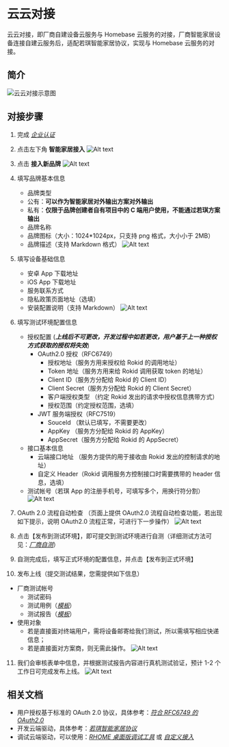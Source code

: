 # 云云对接

云云对接，即厂商自建设备云服务与 Homebase 云服务的对接，厂商智能家居设备连接自建云服务后，适配若琪智能家居协议，实现与 Homebase 云服务的对接。

## 简介

![云云对接示意图](https://s.rokidcdn.com/homebase/upload/BygMjQZwM.jpg)

## 对接步骤

1. 完成 [_企业认证_](https://account.rokid.com/#/setting/auth)
2. 点击左下角 **智能家居接入**
   ![Alt text](../images/1551272056630.png)
3. 点击 **接入新品牌**
   ![Alt text](../images/1551272462065.png)
4. 填写品牌基本信息

   - 品牌类型
   - 公有：**可以作为智能家居对外输出方案对外输出**
   - 私有：**仅限于品牌创建者自有项目中的 C 端用户使用，不能通过若琪方案输出**
   - 品牌名称
   - 品牌图标（大小：1024\*1024px，只支持 png 格式，大小小于 2MB）
   - 品牌描述（支持 Markdown 格式）
     ![Alt text](../images/1551272553383.png)

5. 填写设备基础信息

   - 安卓 App 下载地址
   - iOS App 下载地址
   - 服务联系方式
   - 隐私政策页面地址（选填）
   - 安装配置说明（支持 Markdown）
     ![Alt text](../images/1551273784514.png)

6. 填写测试环境配置信息

   - 授权配置 (**_上线后不可更改，开发过程中如若更改，用户基于上一种授权方式获取的授权将失效_**)
     - OAuth2.0 授权（RFC6749）
       - 授权地址（服务方用来授权给 Rokid 的调用地址）
       - Token 地址（服务方用来给 Rokid 调用获取 token 的地址）
       - Client ID（服务方分配给 Rokid 的 Client ID）
       - Client Secret（服务方分配给 Rokid 的 Client Secret）
       - 客户端授权类型 （约定 Rokid 发出的请求中授权信息携带方式）
       - 授权范围（约定授权范围，选填）
     - JWT 服务端授权（RFC7519）
       - Souceld （默认已填写，不需要更改）
       - AppKey （服务方分配给 Rokid 的 AppKey）
       - AppSecret（服务方分配给 Rokid 的 AppSecret）
   - 接口基本信息
     - 云端接口地址 （服务方提供的用于接收由 Rokid 发出的控制请求的地址）
     - 自定义 Header（Rokid 调用服务方控制接口时需要携带的 header 信息，选填）
   - 测试帐号（若琪 App 的注册手机号，可填写多个，用换行符分割）
     ![Alt text](../images/1551274333526.png)

7. OAuth 2.0 流程自动检查 （页面上提供 OAuth2.0 流程自动检查功能，若出现如下提示，说明 OAuth2.0 流程正常，可进行下一步操作）
   ![Alt text](../images/1551281979179.png)
8. 点击【发布到测试环境】，即可提交到测试环境进行自测（详细测试方法可见：[_厂商自测_](https://developer.rokid.com/docs/rokid-homebase-docs/intro/flow.html)）
9. 自测完成后，填写正式环境的配置信息，并点击【发布到正式环境】
10. 发布上线（提交测试结果，您需提供如下信息）

   - 厂商测试帐号
      - 测试密码
      - 测试用例（[_模板_](https://p.rokidcdn.com/static/doc/test-case.xlsx)）
      - 测试报告（[_模板_](https://p.rokidcdn.com/static/doc/Rokid%20IOT%20%E4%B8%89%E6%96%B9%E5%8E%82%E5%95%86%E6%8E%A5%E5%85%A5%E6%B5%8B%E8%AF%95%E6%8A%A5%E5%91%8A.docx)）
   - 使用对象
      - 若是直接面对终端用户，需将设备邮寄给我们测试，所以需填写相应快递信息；
      - 若是直接面对方案商，则无需此操作。
      ![Alt text](../images/1551282778456.png)

11. 我们会审核表单中信息，并根据测试报告内容进行真机测试验证，预计 1-2 个工作日可完成发布上线。
    ![Alt text](../images/1551283339356.png)

## 相关文档

- 用户授权基于标准的 OAuth 2.0 协议，具体参考：[_符合 RFC6749 的 OAuth2.0_](./rfc6749.md)
- 开发云端驱动，具体参考：[_若琪智能家居协议_](../v2/message-reference.md)
- 调试云端驱动，可以使用：[_RHOME 桌面版调试工具_](../tools/rhome-desktop.md) 或 [_自定义接入_](../tools/developer-driver.md)
